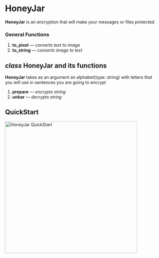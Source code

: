 # HoneyJar
**HoneyJar** is an encryption that will make your messages or files protected

### General Functions
1) **to_pixel** *— converts text to image*
2) **to_string** *— converts image to text*

## _class_ HoneyJar and its functions
**HoneyJar** takes as an argument an alphabet(type: string) with letters that you will use in sentences you are going to encrypt
1) **prepare** *— encrypts string*
2) **unbar** *— decrypts string*

## QuickStart

<img width="434" alt="HoneyJar QuickStart" src="https://user-images.githubusercontent.com/65075625/225759366-b56a88cb-ffa5-4a58-9c30-7f5a613c598e.png">



